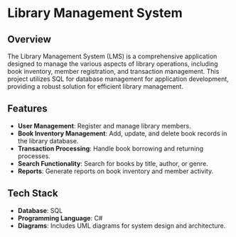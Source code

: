 # Library Management System

## Overview
The Library Management System (LMS) is a comprehensive application designed to manage the various aspects of library operations, including book inventory, member registration, and transaction management. This project utilizes SQL for database management for application development, providing a robust solution for efficient library management.

## Features
- **User Management**: Register and manage library members.
- **Book Inventory Management**: Add, update, and delete book records in the library database.
- **Transaction Processing**: Handle book borrowing and returning processes.
- **Search Functionality**: Search for books by title, author, or genre.
- **Reports**: Generate reports on book inventory and member activity.

## Tech Stack
- **Database**: SQL
- **Programming Language**: C#
- **Diagrams**: Includes UML diagrams for system design and architecture.

